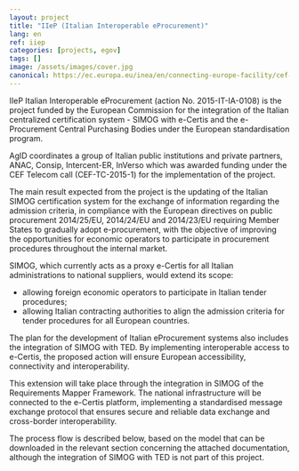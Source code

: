 ```yaml
---
layout: project
title: "IIeP (Italian Interoperable eProcurement)"
lang: en
ref: iiep
categories: [projects, egov]
tags: []
image: /assets/images/cover.jpg
canonical: https://ec.europa.eu/inea/en/connecting-europe-facility/cef-telecom/2015-it-ia-0108
---
```


IIeP Italian Interoperable eProcurement (action No. 2015-IT-IA-0108) is the project funded by the European Commission for the integration of the Italian centralized certification system - SIMOG with e-Certis and the e-Procurement Central Purchasing Bodies under the European standardisation program.

AgID coordinates a group of Italian public institutions and private partners, ANAC, Consip, Intercent-ER, InVerso which was awarded funding under the CEF Telecom call (CEF-TC-2015-1) for the implementation of the project.

The main result expected from the project is the updating of the Italian SIMOG certification system for the exchange of information regarding the admission criteria, in compliance with the European directives on public procurement 2014/25/EU, 2014/24/EU and 2014/23/EU requiring Member States to gradually adopt e-procurement, with the objective of improving the opportunities for economic operators to participate in procurement procedures throughout the internal market.

SIMOG, which currently acts as a proxy e-Certis for all Italian administrations to national suppliers, would extend its scope:

* allowing foreign economic operators to participate in Italian tender procedures;
* allowing Italian contracting authorities to align the admission criteria for tender procedures for all European countries.

The plan for the development of Italian eProcurement systems also includes the integration of SIMOG with TED. By implementing interoperable access to e-Certis, the proposed action will ensure European accessibility, connectivity and interoperability.

This extension will take place through the integration in SIMOG of the Requirements Mapper Framework. The national infrastructure will be connected to the e-Certis platform, implementing a standardised message exchange protocol that ensures secure and reliable data exchange and cross-border interoperability.

The process flow is described below, based on the model that can be downloaded in the relevant section concerning the attached documentation, although the integration of SIMOG with TED is not part of this project.
